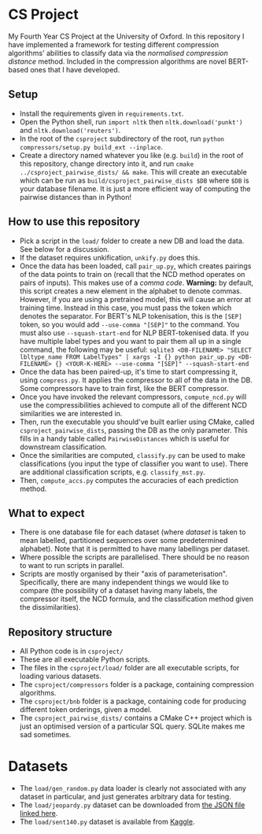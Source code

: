 # CS Project
My Fourth Year CS Project at the University of Oxford.
In this repository I have implemented a framework for testing different compression algorithms' abilities to classify data via the _normalised compression distance_ method.
Included in the compression algorithms are novel BERT-based ones that I have developed.

## Setup

- Install the requirements given in `requirements.txt`.
- Open the Python shell, run `import nltk` then `nltk.download('punkt')` and `nltk.download('reuters')`.
- In the root of the `csproject` subdirectory of the root, run `python compressors/setup.py build_ext --inplace`.
- Create a directory named whatever you like (e.g. `build`) in the root of this repository, change directory into it, and run `cmake ../csproject_pairwise_dists/ && make`.
This will create an executable which can be run as `build/csproject_pairwise_dists $DB` where `$DB` is your database filename.
It is just a more efficient way of computing the pairwise distances than in Python!

## How to use this repository

- Pick a script in the `load/` folder to create a new DB and load the data. See below for a discussion.
- If the dataset requires unkification, `unkify.py` does this.
- Once the data has been loaded, call `pair_up.py`, which creates pairings of the data points to train on (recall that the NCD method operates on pairs of inputs). This makes use of a _comma code_.
**Warning:** by default, this script creates a new element in the alphabet to denote commas.
However, if you are using a pretrained model, this will cause an error at training time.
Instead in this case, you must pass the token which denotes the separator.
For BERT's NLP tokenisation, this is the `[SEP]` token, so you would add `--use-comma "[SEP]"` to the command.
You must also use `--squash-start-end` for NLP BERT-tokenised data.
If you have multiple label types and you want to pair them all up in a single command, the following may be useful:
`sqlite3 <DB-FILENAME> "SELECT lbltype_name FROM LabelTypes" | xargs -I {} python pair_up.py <DB-FILENAME> {} <YOUR-K-HERE> --use-comma "[SEP]" --squash-start-end`
- Once the data has been paired-up, it's time to start compressing it, using `compress.py`.
It applies the compressor to all of the data in the DB.
Some compressors have to train first, like the BERT compressor.
- Once you have invoked the relevant compressors, `compute_ncd.py` will use the compressibilities achieved to compute all of the different NCD similarities we are interested in.
- Then, run the executable you should've built earlier using CMake, called `csproject_pairwise_dists`, passing the DB as the only parameter.
This fills in a handy table called `PairwiseDistances` which is useful for downstream classification.
- Once the similarities are computed, `classify.py` can be used to make classifications (you input the type of classifier you want to use).
There are additional classification scripts, e.g. `classify_mst.py`.
- Then, `compute_accs.py` computes the accuracies of each prediction method.

## What to expect

- There is one database file for each dataset (where _dataset_ is taken to mean labelled, partitioned sequences over some predetermined alphabet). Note that it is permitted to have many labellings per dataset.
- Where possible the scripts are parallelised. There should be no reason to want to run scripts in parallel.
- Scripts are mostly organised by their "axis of parameterisation". Specifically, there are many independent things we would like to compare (the possibility of a dataset having many labels, the compressor itself, the NCD formula, and the classification method given the dissimilarities).

## Repository structure
- All Python code is in `csproject/`
- These are all executable Python scripts.
- The files in the `csproject/load/` folder are all executable scripts, for loading various datasets.
- The `csproject/compressors` folder is a package, containing compression algorithms.
- The `csproject/bnb` folder is a package, containing code for producing different token orderings, given a model.
- The `csproject_pairwise_dists/` contains a CMake C++ project which is just an optimised version of a particular SQL query.
SQLite makes me sad sometimes.

# Datasets
- The `load/gen_random.py` data loader is clearly not associated with any dataset in particular, and just generates arbitrary data for testing.
- The `load/jeopardy.py` dataset can be downloaded from [the JSON file linked here](https://www.reddit.com/r/datasets/comments/1uyd0t/200000_jeopardy_questions_in_a_json_file/).
- The `load/sent140.py` dataset is available from [Kaggle](https://www.kaggle.com/kazanova/sentiment140).
